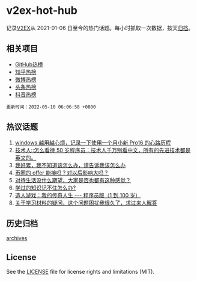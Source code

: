 # v2ex-hot-hub

 记录[V2EX](https://www.v2ex.com/)从 2021-01-06 日至今的热门话题。每小时抓取一次数据，按天[归档](archives)。
 
 ## 相关项目

- [GitHub热榜](https://github.com/snaildev/github-hot-hub)
- [知乎热榜](https://github.com/snaildev/zhihu-hot-hub)
- [微博热榜](https://github.com/snaildev/weibo-hot-hub)
- [头条热榜](https://github.com/snaildev/toutiao-hot-hub)
- [抖音热榜](https://github.com/snaildev/douyin-hot-hub)


 `更新时间：2022-05-10 06:06:58 +0800`

## 热议话题

1. [windows 越用越心烦，记录一下使用一个月小新 Pro16 的心路历程](https://www.v2ex.com/t/851764)
1. [技术人::怎么看待 50 岁程序员：技术人千万别看中文，所有的先进技术都是英文的。](https://www.v2ex.com/t/851706)
1. [我好累，我不知道该怎么办，请告诉我该怎么办](https://www.v2ex.com/t/851808)
1. [币圈的 offer 能接吗？对以后影响大吗？](https://www.v2ex.com/t/851756)
1. [对待生活没什么期望，大家是否也都有这种感觉？](https://www.v2ex.com/t/851659)
1. [学过的知识记不住怎么办?](https://www.v2ex.com/t/851728)
1. [造人游戏：我的传奇人生 --- 程序员版（1 到 100 岁）](https://www.v2ex.com/t/851681)
1. [关于学习材料的疑问，这个问题困扰我很久了，求过来人解答](https://www.v2ex.com/t/851637)

## 历史归档

[archives](archives)

## License

See the [LICENSE](LICENSE) file for license rights and limitations (MIT).
